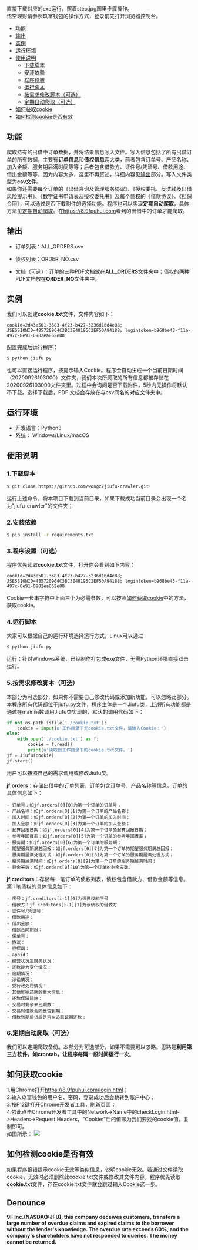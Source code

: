 直接下载对应的exe运行，照着step.jpg图里步骤操作。<br>
悟空理财请参照玖富钱包的操作方式，登录前先打开浏览器控制台。

* [功能](#功能)
* [输出](#输出)
* [实例](#实例)
* [运行环境](#运行环境)
* [使用说明](#使用说明)
  * [下载脚本](#1下载脚本)
  * [安装依赖](#2安装依赖)
  * [程序设置](#3程序设置可选)
  * [运行脚本](#4运行脚本)
  * [按需求修改脚本（可选）](#5按需求修改脚本可选)
  * [定期自动爬取（可选）](#6定期自动爬取可选)
* [如何获取cookie](#如何获取cookie)
* [如何检测cookie是否有效](#如何检测cookie是否有效)

## 功能
爬取持有的出借中订单数据，并将结果信息写入文件。写入信息包括了所有出借订单的所有数据，主要有**订单信息**和**债权信息**两大类，前者包含订单号、产品名称、加入金额、服务期届满时间等等；后者包含借款方、证件号/凭证号、借款用途、借出金额等等，因为内容太多，这里不再赘述，详细内容见[输出](#输出)部分。写入文件类型为**csv文件**。<br>
如果你还需要每个订单的《出借咨询及管理服务协议》、《授权委托、反洗钱及出借风险提示书》、《数字证书申请表及授权委托书》及每个债权的《借款协议》、《担保合同》，可以通过是否下载附件的选择功能。程序也可以实现**定期自动爬取**，具体方法见[定期自动爬取](#6定期自动爬取可选)。在<https://8.9fpuhui.com>看到的出借中的订单才能爬取。

## 输出
- 订单列表：ALL_ORDERS.csv

- 债权列表：ORDER_NO.csv

- 文档（可选）：订单的三种PDF文档放在**ALL_ORDERS**文件夹中；债权的两种PDF文档放在**ORDER_NO**文件夹中。

## 实例
我们可以创建**cookie.txt**文件，文件内容如下：
```
cookId=2d43e501-3583-4f23-b427-3236d16d4e88; JSESSIONID=485720964C3BC3E48195C2EF50A94188; logintoken=b968be43-f11a-497c-8e91-0982ea862e88
```
配置完成后运行程序：
```bash
$ python jiufu.py
```
也可以直接运行程序，按提示输入Cookie。程序会自动生成一个当前日期时间（20200926103000）文件夹，我们本次所爬取的所有信息都被存储在20200926103000文件夹里。过程中会询问是否下载附件，5秒内无操作将默认不下载。选择下载后，PDF 文档会存放在与csv同名的对应文件夹中。

## 运行环境
- 开发语言：Python3
- 系统： Windows/Linux/macOS

## 使用说明
### 1.下载脚本
```bash
$ git clone https://github.com/wongz/jiufu-crawler.git
```
运行上述命令，将本项目下载到当前目录，如果下载成功当前目录会出现一个名为"jiufu-crawler"的文件夹；
### 2.安装依赖
```bash
$ pip install -r requirements.txt
```
### 3.程序设置（可选）
程序优先读取**cookie.txt**文件，打开你会看到如下内容：
```
cookId=2d43e501-3583-4f23-b427-3236d16d4e88; JSESSIONID=485720964C3BC3E48195C2EF50A94188; logintoken=b968be43-f11a-497c-8e91-0982ea862e88
```
Cookie一长串字符中上面三个为必需参数，可以按照[如何获取cookie](#如何获取cookie)中的方法，获取cookie。

### 4.运行脚本
大家可以根据自己的运行环境选择运行方式，Linux可以通过
```bash
$ python jiufu.py
```
运行；针对Windows系统，已经制作打包成exe文件，无需Python环境直接双击运行。

### 5.按需求修改脚本（可选）
本部分为可选部分，如果你不需要自己修改代码或添加新功能，可以忽略此部分。<br>
本程序所有代码都位于jiufu.py文件，程序主体是一个Jiufu类，上述所有功能都是通过在main函数调用Jiufu类实现的，默认的调用代码如下：
```python
if not os.path.isfile('./cookie.txt'):
    cookie = input(u'工作目录下无cookie.txt文件，请输入Cookie：')
else:
    with open('./cookie.txt') as f:
        cookie = f.read()
        print(u'读取到工作目录下的cookie.txt文件。')
jf = Jiufu(cookie)
jf.start()
```
用户可以按照自己的需求调用或修改Jiufu类。<br>

**jf.orders**：存储出借中的订单列表，订单包含订单号、产品名称等信息。订单的具体信息如下：
```
- 订单号：如jf.orders[0][0]为第一个订单的订单号；
- 产品名称：如jf.orders[0][1]为第一个订单的产品名称；
- 加入时间：如jf.orders[0][2]为第一个订单的加入时间；
- 加入金额：如jf.orders[0][3]为第一个订单的加入金额；
- 起算回报日期：如jf.orders[0][4]为第一个订单的起算回报日期；
- 参考年回报率：如jf.orders[0][5]为第一个订单的参考年回报率；
- 服务期：如jf.orders[0][6]为第一个订单的服务期；
- 期望服务期满总回报：如jf.orders[0][7]为第一个订单的期望服务期满总回报；
- 服务期届满处理方式：如jf.orders[0][8]为第一个订单的服务期届满处理方式；
- 服务期届满时间：如jf.orders[0][9]为第一个订单的服务期届满时间；
- 剩余天数：如jf.orders[0][10]为第一个订单的剩余天数。
```
**jf.creditors**：存储每一笔订单的债权列表，债权包含借款方、借款金额等信息。第 i 笔债权的具体信息如下：
```
- 序号：jf.creditors[i-1][0]为该债权的序号
- 借款方：jf.creditors[i-1][1]为该债权的借款方
- 证件号/凭证号：
- 借款用途：
- 借出金额：
- 借款合同期限：
- 保单号：
- 协议：
- 担保函：
- appid：
- 经营状况及财务状况：
- 还款能力变化情况：
- 逾期情况：
- 涉讼情况：
- 受行政处罚情况：
- 其他影响还款的重大信息：
- 还款保障措施：
- 交易时剩余未还期数：
- 交易时借款合同是否到期：
- 借款到期后贷后是否在追踪延期还款：
````

### 6.定期自动爬取（可选）
我们可以定期爬取备份。本部分为可选部分，如果不需要可以忽略。思路是**利用第三方软件，如crontab，让程序每隔一段时间运行一次**。

## 如何获取cookie
1.用Chrome打开<https://8.9fpuhui.com/login.html>；<br>
2.输入玖富钱包的用户名、密码，登录成功后会跳转到账户中心；<br>
3.按F12键打开Chrome开发者工具，刷新页面；<br>
4.依此点击Chrome开发者工具中的Network->Name中的checkLogin.html->Headers->Request Headers，"Cookie:"后的值即为我们要找的cookie值，复制即可。<br>
如图所示：
![](https://github.com/wongz/jiufu-crawler/blob/master/step.jpg)

## 如何检测cookie是否有效
如果程序报错提示cookie无效等类似信息，说明cookie无效。若通过文件读取cookie，无效时必须删除此cookie.txt文件或修改其文件内容，程序优先读取**cookie.txt**文件，存在cookie.txt文件就会跳过输入Cookie这一步。

## Denounce
**9F Inc.(NASDAQ:JFU), this company deceives customers, transfers a large number of overdue claims and expired claims to the borrower without the lender's knowledge. The overdue rate exceeds 60%, and the company's shareholders have not responded to queries. The money cannot be returned.**
